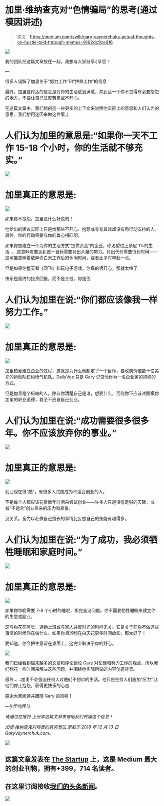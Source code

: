 # 加里·维纳查克对“色情骗局”的思考(通过模因讲述)

> 原文：<https://medium.com/swlh/gary-vaynerchuks-actual-thoughts-on-hustle-told-through-memes-4992dc9ce616>

![](img/1987b8d37d0cd6d4636f5eaa7ac323ed.png)

我的团队把这篇文章放在一起，我想与大家分享:)享受！

—

很多人误解了加里关于“努力工作”和“拼命工作”的信息

最终，加里要传达的信息是对你的生活感到满意，并到达一个你不觉得有必要抱怨的地方。不要让自己过度劳累或不开心。

在这篇文章中，我们想创造一些更多的上下文来说明他实际上的意思和人们认为的意思。我们想用迷因来做这件事。)

# 人们认为加里的意思是:“如果你一天不工作 15-18 个小时，你的生活就不够充实。”

![](img/c4f72c2b0f0c267e8cc30ba539bfdd93.png)

# 加里真正的意思是:

![](img/dc7c7f52c89061ea30f669245ca589fe.png)

如果你不抱怨，加里没什么好说的！

他给出的建议实际上只是给那些不开心、抱怨或夸夸其谈却没有用行动支持的人。最终，你的行动需要与你的雄心相匹配。

如果你想建立一个为你的生活方式“提供资金”的企业，你渴望过上顶层 1%的生活……这意味着要达到这一目标需要付出大量的努力。付出代价需要很长时间——这可能意味着放弃你白天工作后的休闲时间，或者比平时早起一点。

但是如果你整天看《网飞》和玩电子游戏，你真的很开心，那就太棒了

快乐是最终的投资回报，而不是金钱。你是否

# 人们认为加里在说:“你们都应该像我一样努力工作。”

![](img/f52da0d7c84074c0c97f2eadb297edc9.png)

# 加里真正的意思是:

![](img/10245ae9e857e2e05c908ad088774b1c.png)

加里热爱建立企业的过程，这就是为什么他制定了一个目标，要收购价值数十亿美元的运动队纽约喷气机队。DailyVee 只是 Gary 记录他作为一名企业家的旅程的方式。

但是加里是个极端的人。除非你清楚自己是谁，想要什么，否则你不应该试图模仿加里的职业道德，甚至不应该自己创业。

# 人们认为加里在说:“成功需要很多很多年。你不应该放弃你的事业。”

![](img/ef5778bfaf106433d5f193f3280228a0.png)

# 加里真正的意思是:

![](img/5fe80be7bec090705087dabde8f51070.png)

创业现在很“酷”，有很多人试图成为不适合创业的人。

不是每个人都应该花费数年时间来尝试创业——许多人只是没有足够的天赋，或者“不适合”创业带来的压力和紧张。

没关系。全力以赴做自己擅长的事情比妄想自己的技能有趣得多。

# 人们认为加里在说:“为了成功，我必须牺牲睡眠和家庭时间。”

![](img/2ebaaabacb1f511bb2d953c2e7bce5e2.png)

# 加里真正的意思是:

![](img/edd54d2a1d0c91504987eb969fb4d0b4.png)

如果你每晚需要 7-8 个小时的睡眠，那完全没问题。你不需要牺牲睡眠来建立你的生意或副业。

这与你花在睡觉、通勤上班或与家人共度时光的时间无关。它是关于在你不做这些事情的时候你在做什么。如果你*真的*想在白天花更多时间放松，那太好了！

要知道，你会把生意留在桌面上，这完全取决于你的野心。

![](img/ce1d414e2996b016fb41de6129129e70.png)

我们已经看到越来越多的文章和评论谈论 Gary 对忙碌和努力工作的观点，所以我们想花一些时间来解决这些问题，并围绕他实际所说的内容创造背景。

最终……加里不会强迫任何人过他们不想过的生活。他只是在给人们施加“压力”,让他们停止抱怨，获得更快乐的心态

感谢大家阅读并跟随 Gary 的旅程！

—加里维团队

*请通过在推特* *上分享这篇文章来帮助我们传播这个信息！*

[*加里·维纳查克对喧嚣的真实想法*](https://www.garyvaynerchuk.com/gary-vaynerchuk-thoughts-on-hustle/) *原载于 2018 年 12 月 13 日 GaryVaynerchuk.com。*

[![](img/308a8d84fb9b2fab43d66c117fcc4bb4.png)](https://medium.com/swlh)

## 这篇文章发表在 [The Startup](https://medium.com/swlh) 上，这是 Medium 最大的创业刊物，拥有+399，714 名读者。

## 在这里订阅接收[我们的头条新闻](http://growthsupply.com/the-startup-newsletter/)。

[![](img/b0164736ea17a63403e660de5dedf91a.png)](https://medium.com/swlh)
